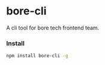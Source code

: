 # bore-cli

A cli tool for bore tech frontend team.

### Install


```bash
npm install bore-cli -g
```

